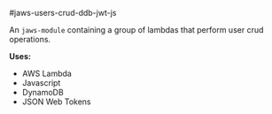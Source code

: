 #jaws-users-crud-ddb-jwt-js

An `jaws-module` containing a group of lambdas that perform user crud operations.

**Uses:**
* AWS Lambda
* Javascript
* DynamoDB
* JSON Web Tokens
